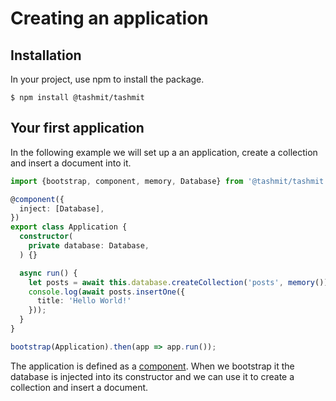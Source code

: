 # Creating an application

## Installation

In your project, use npm to install the package.

```text
$ npm install @tashmit/tashmit
```

## Your first application

In the following example we will set up a an application, create a collection and insert a document into it.

```typescript
import {bootstrap, component, memory, Database} from '@tashmit/tashmit';

@component({
  inject: [Database],
})
export class Application {
  constructor(
    private database: Database,
  ) {}

  async run() {
    let posts = await this.database.createCollection('posts', memory());
    console.log(await posts.insertOne({
      title: 'Hello World!'
    }));
  }
}

bootstrap(Application).then(app => app.run());
```

The application is defined as a [component](../tashmit/core/ioc/components.md). When we bootstrap it the database is injected into its constructor and we can use it to create a collection and insert a document.

